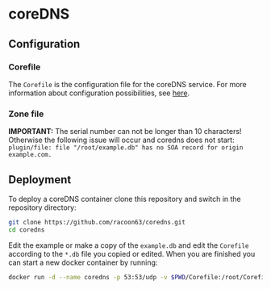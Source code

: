 # coreDNS

## Configuration

### Corefile

The `Corefile` is the configuration file for the coreDNS service. For more information about configuration possibilities, see [here](https://coredns.io/manual/configuration/).

### Zone file

**IMPORTANT:** The serial number can not be longer than 10 characters! Otherwise the following issue will occur and coredns does not start: `plugin/file: file "/root/example.db" has no SOA record for origin example.com.`

## Deployment

To deploy a coreDNS container clone this repository and switch in the repository directory:

```bash
git clone https://github.com/racoon63/coredns.git
cd coredns
```

Edit the example or make a copy of the `example.db` and edit the `Corefile` according to the `*.db` file you copied or edited. When you are finished you can start a new docker container by running:

```bash
docker run -d --name coredns -p 53:53/udp -v $PWD/Corefile:/root/Corefile -v $PWD/example.db:/root/example.db coredns/coredns -conf /root/Corefile
```

